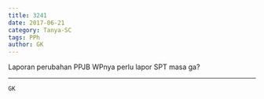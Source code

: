 ```yaml
---
title: 3241
date: 2017-06-21
category: Tanya-SC
tags: PPh
author: GK
---
```


Laporan perubahan PPJB WPnya perlu lapor SPT masa ga?

---



`GK`
